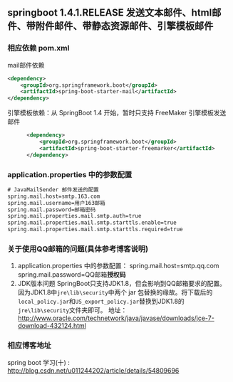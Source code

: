 ## springboot 1.4.1.RELEASE 发送文本邮件、html邮件、带附件邮件、带静态资源邮件、引擎模板邮件

### 相应依赖 pom.xml
mail邮件依赖
```xml
<dependency>
    <groupId>org.springframework.boot</groupId>
    <artifactId>spring-boot-starter-mail</artifactId>
</dependency>
```
引擎模板依赖：从 SpringBoot 1.4 开始，暂时只支持 FreeMaker 引擎模板发送邮件
```xml
      <dependency>
          <groupId>org.springframework.boot</groupId>
          <artifactId>spring-boot-starter-freemarker</artifactId>
      </dependency>
```

### application.properties 中的参数配置
```xml
# JavaMailSender 邮件发送的配置
spring.mail.host=smtp.163.com
spring.mail.username=用户163邮箱
spring.mail.password=邮箱密码
spring.mail.properties.mail.smtp.auth=true
spring.mail.properties.mail.smtp.starttls.enable=true
spring.mail.properties.mail.smtp.starttls.required=true
```

### 关于使用QQ邮箱的问题(具体参考博客说明)
1. application.properties 中的参数配置：
spring.mail.host=smtp.qq.com
spring.mail.password=QQ邮箱**授权码**
2. JDK版本问题
SpringBoot只支持JDK1.8，但会影响到QQ邮箱要求的配置。
因为JDK1.8中`jre\lib\security`中两个 jar 包替换的缘故。将下载后的`local_policy.jar`和`US_export_policy.jar`替换到JDK1.8的`jre\lib\security`文件夹即可。
地址：http://www.oracle.com/technetwork/java/javase/downloads/jce-7-download-432124.html

### 相应博客地址
spring boot 学习(十) : http://blog.csdn.net/u011244202/article/details/54809696